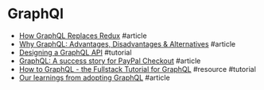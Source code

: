 # GraphQl

- [How GraphQL Replaces Redux](https://hackernoon.com/how-graphql-replaces-redux-3fff8289221d) #article
- [Why GraphQL: Advantages, Disadvantages & Alternatives](https://www.robinwieruch.de/why-graphql-advantages-disadvantages-alternatives) #article
- [Designing a GraphQL API](https://gist.github.com/swalkinshaw/3a33e2d292b60e68fcebe12b62bbb3e2) #tutorial
- [GraphQL: A success story for PayPal Checkout](https://medium.com/paypal-engineering/graphql-a-success-story-for-paypal-checkout-3482f724fb53) #article
- [How to GraphQL - the Fullstack Tutorial for GraphQL](https://www.howtographql.com) #resource #tutorial
- [Our learnings from adopting GraphQL](https://medium.com/netflix-techblog/our-learnings-from-adopting-graphql-f099de39ae5f) #article
